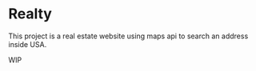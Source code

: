 # Realty

This project is a real estate website using maps api to search an address inside USA.


WIP
